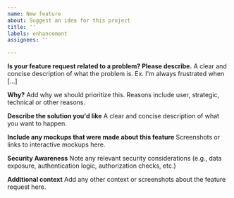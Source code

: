 ```yaml
---
name: New feature
about: Suggest an idea for this project
title: ''
labels: enhancement
assignees: ''

---
```


**Is your feature request related to a problem? Please describe.**
A clear and concise description of what the problem is. Ex. I'm always frustrated when [...]

**Why?**
Add why we should prioritize this. Reasons include user, strategic, technical or other reasons.

**Describe the solution you'd like**
A clear and concise description of what you want to happen.

**Include any mockups that were made about this feature**
Screenshots or links to interactive mockups here.

**Security Awareness**
Note any relevant security considerations (e.g., data exposure, authentication logic, authorization checks, etc.)

**Additional context**
Add any other context or screenshots about the feature request here.

